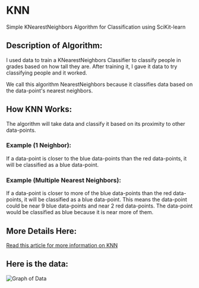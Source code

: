# KNN
Simple KNearestNeighbors Algorithm for Classification using SciKit-learn

## Description of Algorithm:
I used data to train a KNearestNeighbors Classifier to classify people in grades based on how tall they are.
After training it, I gave it data to try classifying people and it worked.

We call this algorithm NearestNeighbors because it classifies data based on the data-point's nearest neighbors.

## How KNN Works:
The algorithm will take data and classify it based on its proximity to other data-points. 

### Example (1 Neighbor):
If a data-point is closer to the blue data-points than the red data-points, it will be classified as a blue data-point.

### Example (Multiple Nearest Neighbors):
If a data-point is closer to more of the blue data-points than the red data-points, it will be classified as a blue data-point.
This means the data-point could be near 9 blue data-points and near 2 red data-points. The data-point would be classified as blue because it is near more of them.

## More Details Here:

[Read this article for more information on KNN](https://en.wikipedia.org/wiki/K-nearest_neighbors_algorithm)

## Here is the data:
![Graph of Data](HeightsOfStudents(KNN).png "data")
